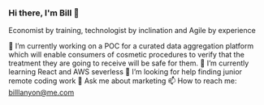 ### Hi there, I'm Bill 🙏

Economist by training, technologist by inclination and Agile by experience

🔭  I’m currently working on a POC for a curated data aggregation platform which will enable consumers of cosmetic procedures to verify that the treatment they are going to receive will be safe for them.
🌱  I’m currently learning React and AWS severless
🤔  I’m looking for help finding junior remote coding work
💬  Ask me about marketing
📫  How to reach me: billlanyon@me.com
